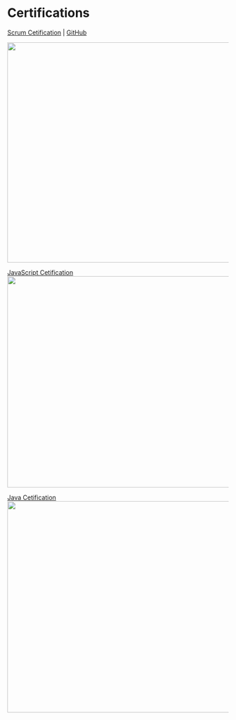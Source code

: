 # Certifications



 [Scrum Cetification](htps://i.ibb.co/CBGNW0m/image.png)                   | [GitHub](https:github.com/cristianofilho) 

 <img src="https://i.ibb.co/CBGNW0m/image.png" width="1000" height="500">

 [JavaScript Cetification](https://i.ibb.co/TLHdj9N/image.png)  <img src="https://i.ibb.co/TLHdj9N/image.png" width="1000" height="480">     


[Java Cetification](https://i.ibb.co/Jkx8nH9/image.png)  <img src="https://i.ibb.co/Jkx8nH9/image.png" width="1000" height="480"> 


